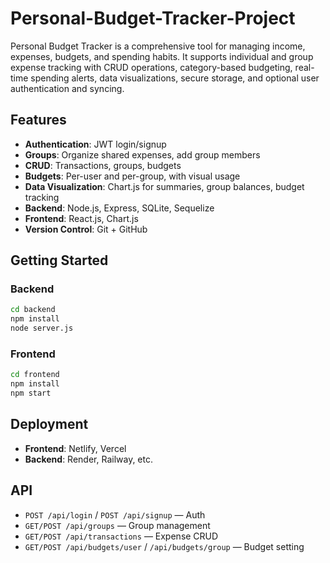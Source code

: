 # Personal-Budget-Tracker-Project
Personal Budget Tracker is a comprehensive tool for managing income, expenses, budgets, and spending habits. It supports individual and group expense tracking with CRUD operations, category-based budgeting, real-time spending alerts, data visualizations, secure storage, and optional user authentication and syncing.

## Features

- **Authentication**: JWT login/signup
- **Groups**: Organize shared expenses, add group members
- **CRUD**: Transactions, groups, budgets
- **Budgets**: Per-user and per-group, with visual usage
- **Data Visualization**: Chart.js for summaries, group balances, budget tracking
- **Backend**: Node.js, Express, SQLite, Sequelize
- **Frontend**: React.js, Chart.js
- **Version Control**: Git + GitHub

## Getting Started

### Backend
```bash
cd backend
npm install
node server.js
```

### Frontend
```bash
cd frontend
npm install
npm start
```

## Deployment

- **Frontend**: Netlify, Vercel
- **Backend**: Render, Railway, etc.

## API

- `POST /api/login` / `POST /api/signup` — Auth
- `GET/POST /api/groups` — Group management
- `GET/POST /api/transactions` — Expense CRUD
- `GET/POST /api/budgets/user` / `/api/budgets/group` — Budget setting


